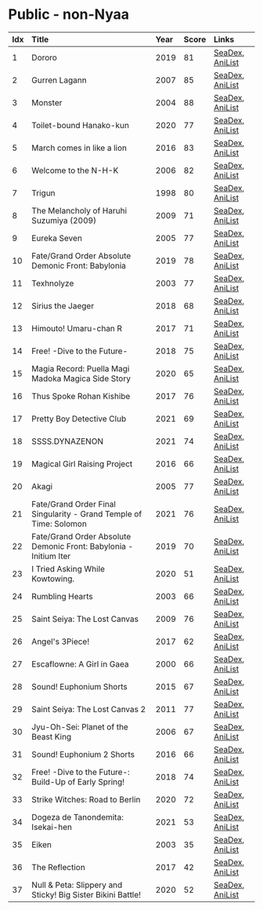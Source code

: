 # Public - non-Nyaa
| Idx | Title                                                              | Year | Score | Links                                                                              |
| :---| :------------------------------------------------------------------| :----| :-----| :----------------------------------------------------------------------------------|
| 1   | Dororo                                                             | 2019 | 81    | [SeaDex](https://releases.moe/101347/), [AniList](https://anilist.co/anime/101347) |
| 2   | Gurren Lagann                                                      | 2007 | 85    | [SeaDex](https://releases.moe/2001/), [AniList](https://anilist.co/anime/2001)     |
| 3   | Monster                                                            | 2004 | 88    | [SeaDex](https://releases.moe/19/), [AniList](https://anilist.co/anime/19)         |
| 4   | Toilet-bound Hanako-kun                                            | 2020 | 77    | [SeaDex](https://releases.moe/108463/), [AniList](https://anilist.co/anime/108463) |
| 5   | March comes in like a lion                                         | 2016 | 83    | [SeaDex](https://releases.moe/21366/), [AniList](https://anilist.co/anime/21366)   |
| 6   | Welcome to the N-H-K                                               | 2006 | 82    | [SeaDex](https://releases.moe/1210/), [AniList](https://anilist.co/anime/1210)     |
| 7   | Trigun                                                             | 1998 | 80    | [SeaDex](https://releases.moe/6/), [AniList](https://anilist.co/anime/6)           |
| 8   | The Melancholy of Haruhi Suzumiya (2009)                           | 2009 | 71    | [SeaDex](https://releases.moe/4382/), [AniList](https://anilist.co/anime/4382)     |
| 9   | Eureka Seven                                                       | 2005 | 77    | [SeaDex](https://releases.moe/237/), [AniList](https://anilist.co/anime/237)       |
| 10  | Fate/Grand Order Absolute Demonic Front: Babylonia                 | 2019 | 78    | [SeaDex](https://releases.moe/103275/), [AniList](https://anilist.co/anime/103275) |
| 11  | Texhnolyze                                                         | 2003 | 77    | [SeaDex](https://releases.moe/26/), [AniList](https://anilist.co/anime/26)         |
| 12  | Sirius the Jaeger                                                  | 2018 | 68    | [SeaDex](https://releases.moe/101361/), [AniList](https://anilist.co/anime/101361) |
| 13  | Himouto! Umaru-chan R                                              | 2017 | 71    | [SeaDex](https://releases.moe/98572/), [AniList](https://anilist.co/anime/98572)   |
| 14  | Free! -Dive to the Future-                                         | 2018 | 75    | [SeaDex](https://releases.moe/101117/), [AniList](https://anilist.co/anime/101117) |
| 15  | Magia Record: Puella Magi Madoka Magica Side Story                 | 2020 | 65    | [SeaDex](https://releases.moe/104051/), [AniList](https://anilist.co/anime/104051) |
| 16  | Thus Spoke Rohan Kishibe                                           | 2017 | 76    | [SeaDex](https://releases.moe/21778/), [AniList](https://anilist.co/anime/21778)   |
| 17  | Pretty Boy Detective Club                                          | 2021 | 69    | [SeaDex](https://releases.moe/113428/), [AniList](https://anilist.co/anime/113428) |
| 18  | SSSS.DYNAZENON                                                     | 2021 | 74    | [SeaDex](https://releases.moe/113950/), [AniList](https://anilist.co/anime/113950) |
| 19  | Magical Girl Raising Project                                       | 2016 | 66    | [SeaDex](https://releases.moe/21340/), [AniList](https://anilist.co/anime/21340)   |
| 20  | Akagi                                                              | 2005 | 77    | [SeaDex](https://releases.moe/658/), [AniList](https://anilist.co/anime/658)       |
| 21  | Fate/Grand Order Final Singularity - Grand Temple of Time: Solomon | 2021 | 76    | [SeaDex](https://releases.moe/116756/), [AniList](https://anilist.co/anime/116756) |
| 22  | Fate/Grand Order Absolute Demonic Front: Babylonia - Initium Iter  | 2019 | 70    | [SeaDex](https://releases.moe/110851/), [AniList](https://anilist.co/anime/110851) |
| 23  | <DOGEZA>I Tried Asking While Kowtowing.                            | 2020 | 51    | [SeaDex](https://releases.moe/122137/), [AniList](https://anilist.co/anime/122137) |
| 24  | Rumbling Hearts                                                    | 2003 | 66    | [SeaDex](https://releases.moe/147/), [AniList](https://anilist.co/anime/147)       |
| 25  | Saint Seiya: The Lost Canvas                                       | 2009 | 76    | [SeaDex](https://releases.moe/6171/), [AniList](https://anilist.co/anime/6171)     |
| 26  | Angel's 3Piece!                                                    | 2017 | 62    | [SeaDex](https://releases.moe/97683/), [AniList](https://anilist.co/anime/97683)   |
| 27  | Escaflowne: A Girl in Gaea                                         | 2000 | 66    | [SeaDex](https://releases.moe/393/), [AniList](https://anilist.co/anime/393)       |
| 28  | Sound! Euphonium Shorts                                            | 2015 | 67    | [SeaDex](https://releases.moe/21255/), [AniList](https://anilist.co/anime/21255)   |
| 29  | Saint Seiya: The Lost Canvas 2                                     | 2011 | 77    | [SeaDex](https://releases.moe/9130/), [AniList](https://anilist.co/anime/9130)     |
| 30  | Jyu-Oh-Sei: Planet of the Beast King                               | 2006 | 67    | [SeaDex](https://releases.moe/953/), [AniList](https://anilist.co/anime/953)       |
| 31  | Sound! Euphonium 2 Shorts                                          | 2016 | 66    | [SeaDex](https://releases.moe/98338/), [AniList](https://anilist.co/anime/98338)   |
| 32  | Free! -Dive to the Future-: Build-Up of Early Spring!              | 2018 | 74    | [SeaDex](https://releases.moe/103588/), [AniList](https://anilist.co/anime/103588) |
| 33  | Strike Witches: Road to Berlin                                     | 2020 | 72    | [SeaDex](https://releases.moe/103119/), [AniList](https://anilist.co/anime/103119) |
| 34  | Dogeza de Tanondemita: Isekai-hen                                  | 2021 | 53    | [SeaDex](https://releases.moe/124612/), [AniList](https://anilist.co/anime/124612) |
| 35  | Eiken                                                              | 2003 | 35    | [SeaDex](https://releases.moe/788/), [AniList](https://anilist.co/anime/788)       |
| 36  | The Reflection                                                     | 2017 | 42    | [SeaDex](https://releases.moe/21461/), [AniList](https://anilist.co/anime/21461)   |
| 37  | Null & Peta: Slippery and Sticky! Big Sister Bikini Battle!        | 2020 | 52    | [SeaDex](https://releases.moe/113187/), [AniList](https://anilist.co/anime/113187) |